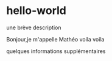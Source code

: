 # hello-world
une brève description

Bonjour,je m'appelle Mathéo voila voila

quelques informations supplémentaires